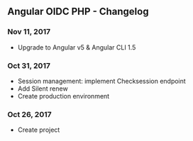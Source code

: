 ## Angular OIDC PHP - Changelog

<a name="Nov 11, 2017"></a>
### Nov 11, 2017
* Upgrade to Angular v5 & Angular CLI 1.5

<a name="Oct 31, 2017"></a>
### Oct 31, 2017
* Session management: implement Checksession endpoint
* Add Silent renew
* Create production environment

<a name="Oct 26, 2017"></a>
### Oct 26, 2017
* Create project
